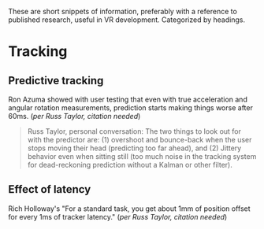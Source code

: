 These are short snippets of information, preferably with a reference to published research, useful in VR development.  Categorized by headings.

# Tracking

## Predictive tracking

Ron Azuma showed with user testing that even with true acceleration and angular rotation measurements, prediction starts making things worse after 60ms. (_per Russ Taylor, citation needed_)

> Russ Taylor, personal conversation: The two things to look out for with the predictor are: (1) overshoot and bounce-back when the user stops moving their head (predicting too far ahead), and (2) Jittery behavior even when sitting still (too much noise in the tracking system for dead-reckoning prediction without a Kalman or other filter).

## Effect of latency

Rich Holloway's "For a standard task, you get about 1mm of position offset for every 1ms of tracker latency." (_per Russ Taylor, citation needed_)
